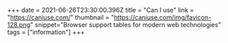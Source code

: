 +++
date = 2021-06-26T23:30:00.396Z
title = "Can I use"
link = "https://caniuse.com/"
thumbnail = "https://caniuse.com/img/favicon-128.png"
snippet="Browser support tables for modern web technologies"
tags = ["information"]
+++
